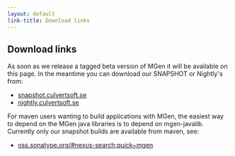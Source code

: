 ```yaml
---
layout: default
link-title: Download links
---
```


## Download links

As soon as we release a tagged beta version of MGen it will be available on this page. In the meantime you can download our SNAPSHOT or Nightly's from:

 * [snapshot.culvertsoft.se](http://snapshot.culvertsoft.se)
 * [nightly.culvertsoft.se](http://nightly.culvertsoft.se)

For maven users wanting to build applications with MGen, the easiest way to depend on the MGen java libraries is to depend on mgen-javalib. Currently only our snapshot builds are available from maven, see:

 * [oss.sonatype.org/#nexus-search;quick~mgen](https://oss.sonatype.org/#nexus-search;quick~mgen)

